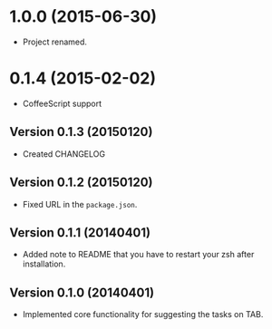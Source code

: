 # 1.0.0 (2015-06-30)

  * Project renamed.

# 0.1.4 (2015-02-02)

  * CoffeeScript support

## Version 0.1.3 (20150120)

  * Created CHANGELOG

## Version 0.1.2 (20150120)

  * Fixed URL in the `package.json`.

## Version 0.1.1 (20140401)

  * Added note to README that you have to restart your zsh after installation.

## Version 0.1.0 (20140401)

  * Implemented core functionality for suggesting the tasks on TAB.

